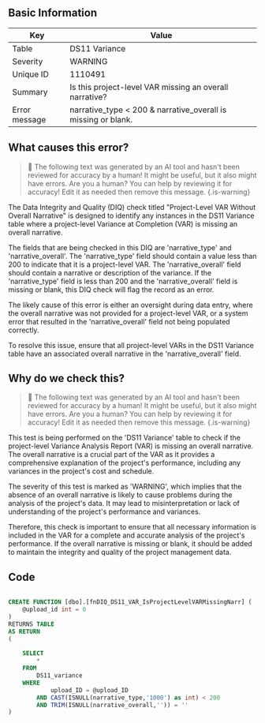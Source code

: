 ## Basic Information
| Key         | Value          |
|-------------|----------------|
| Table       | DS11 Variance |
| Severity    | WARNING |
| Unique ID   | 1110491   |
| Summary     | Is this project-level VAR missing an overall narrative? |
| Error message | narrative_type < 200 & narrative_overall is missing or blank. |

## What causes this error?

> :robot: The following text was generated by an AI tool and hasn't been reviewed for accuracy by a human! It might be useful, but it also might have errors. Are you a human? You can help by reviewing it for accuracy! Edit it as needed then remove this message.
{.is-warning}

The Data Integrity and Quality (DIQ) check titled "Project-Level VAR Without Overall Narrative" is designed to identify any instances in the DS11 Variance table where a project-level Variance at Completion (VAR) is missing an overall narrative. 

The fields that are being checked in this DIQ are 'narrative_type' and 'narrative_overall'. The 'narrative_type' field should contain a value less than 200 to indicate that it is a project-level VAR. The 'narrative_overall' field should contain a narrative or description of the variance. If the 'narrative_type' field is less than 200 and the 'narrative_overall' field is missing or blank, this DIQ check will flag the record as an error.

The likely cause of this error is either an oversight during data entry, where the overall narrative was not provided for a project-level VAR, or a system error that resulted in the 'narrative_overall' field not being populated correctly. 

To resolve this issue, ensure that all project-level VARs in the DS11 Variance table have an associated overall narrative in the 'narrative_overall' field.
## Why do we check this?

> :robot: The following text was generated by an AI tool and hasn't been reviewed for accuracy by a human! It might be useful, but it also might have errors. Are you a human? You can help by reviewing it for accuracy! Edit it as needed then remove this message.
{.is-warning}

This test is being performed on the 'DS11 Variance' table to check if the project-level Variance Analysis Report (VAR) is missing an overall narrative. The overall narrative is a crucial part of the VAR as it provides a comprehensive explanation of the project's performance, including any variances in the project's cost and schedule. 

The severity of this test is marked as 'WARNING', which implies that the absence of an overall narrative is likely to cause problems during the analysis of the project's data. It may lead to misinterpretation or lack of understanding of the project's performance and variances. 

Therefore, this check is important to ensure that all necessary information is included in the VAR for a complete and accurate analysis of the project's performance. If the overall narrative is missing or blank, it should be added to maintain the integrity and quality of the project management data.
## Code

```sql

CREATE FUNCTION [dbo].[fnDIQ_DS11_VAR_IsProjectLevelVARMissingNarr] (
	@upload_id int = 0
)
RETURNS TABLE
AS RETURN
(
	
	SELECT
		*
	FROM 
		DS11_variance
	WHERE 
			upload_ID = @upload_ID
		AND CAST(ISNULL(narrative_type,'1000') as int) < 200 
		AND TRIM(ISNULL(narrative_overall,'')) = ''
)
```
